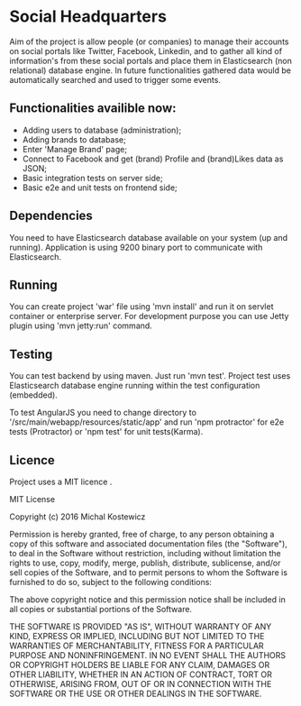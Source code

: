 # Social Headquarters

Aim of the project is allow people (or companies) to manage their accounts on social portals like
Twitter, Facebook, Linkedin, and to gather all kind of information's from these social portals and
place them in Elasticsearch (non relational) database engine. In future functionalities gathered
data would be automatically searched and used to trigger some events.


## Functionalities availible now:

- Adding users to database (administration);
- Adding brands to database;
- Enter 'Manage Brand' page;
- Connect to Facebook and get (brand) Profile and (brand)Likes data as JSON;
- Basic integration tests on server side;
- Basic e2e and unit tests on frontend side;


## Dependencies

You need to have Elasticsearch database available on your system (up and running). Application is
using 9200 binary port to communicate with Elasticsearch.


## Running

You can create project 'war' file using 'mvn install' and run it on servlet container or enterprise
server. For development purpose you can use Jetty plugin using 'mvn jetty:run' command.


## Testing

You can test backend by using maven. Just run 'mvn test'. Project test uses Elasticsearch
database engine running within the test configuration (embedded).

To test AngularJS you need to change directory to '/src/main/webapp/resources/static/app'
and run 'npm protractor' for e2e tests (Protractor) or 'npm test' for unit tests(Karma).


## Licence

Project uses a MIT licence .

MIT License

Copyright (c) 2016 Michal Kostewicz

Permission is hereby granted, free of charge, to any person obtaining a copy
of this software and associated documentation files (the "Software"), to deal
in the Software without restriction, including without limitation the rights
to use, copy, modify, merge, publish, distribute, sublicense, and/or sell
copies of the Software, and to permit persons to whom the Software is
furnished to do so, subject to the following conditions:

The above copyright notice and this permission notice shall be included in all
copies or substantial portions of the Software.

THE SOFTWARE IS PROVIDED "AS IS", WITHOUT WARRANTY OF ANY KIND, EXPRESS OR
IMPLIED, INCLUDING BUT NOT LIMITED TO THE WARRANTIES OF MERCHANTABILITY,
FITNESS FOR A PARTICULAR PURPOSE AND NONINFRINGEMENT. IN NO EVENT SHALL THE
AUTHORS OR COPYRIGHT HOLDERS BE LIABLE FOR ANY CLAIM, DAMAGES OR OTHER
LIABILITY, WHETHER IN AN ACTION OF CONTRACT, TORT OR OTHERWISE, ARISING FROM,
OUT OF OR IN CONNECTION WITH THE SOFTWARE OR THE USE OR OTHER DEALINGS IN THE
SOFTWARE.